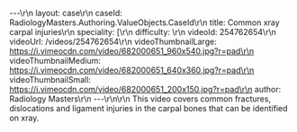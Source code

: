 ---\r\n
                layout: case\r\n
                caseId: RadiologyMasters.Authoring.ValueObjects.CaseId\r\n
                title: Common xray carpal injuries\r\n
                speciality: [\r\n
                difficulty: \r\n
                videoId: 254762654\r\n
                videoUrl: /videos/254762654\r\n
                videoThumbnailLarge: https://i.vimeocdn.com/video/682000651_960x540.jpg?r=pad\r\n
                videoThumbnailMedium: https://i.vimeocdn.com/video/682000651_640x360.jpg?r=pad\r\n
                videoThumbnailSmall: https://i.vimeocdn.com/video/682000651_200x150.jpg?r=pad\r\n
                author: Radiology Masters\r\n
                ---\r\n\r\n
                This video covers common fractures, dislocations and ligament injuries in the carpal bones that can be identified on xray.